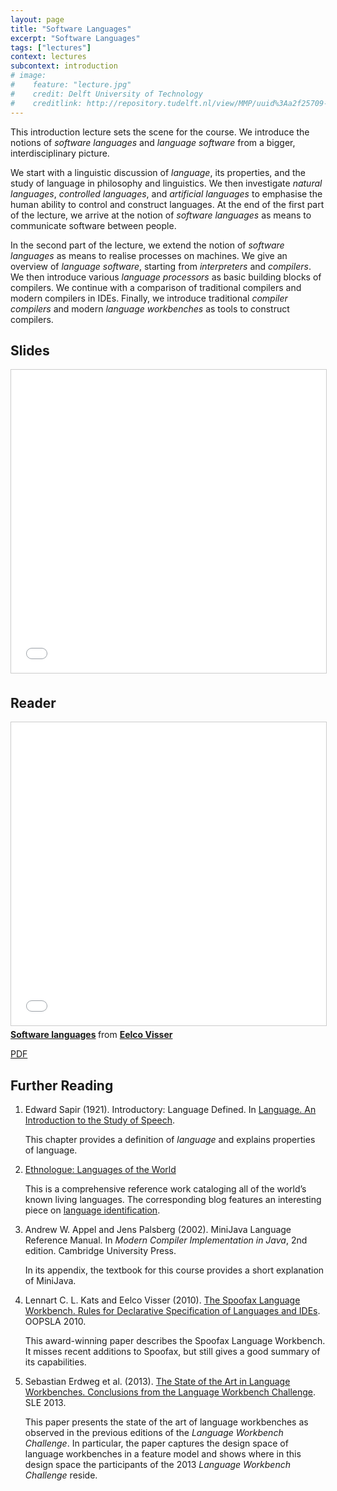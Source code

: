 ```yaml
---
layout: page
title: "Software Languages"
excerpt: "Software Languages"
tags: ["lectures"]
context: lectures
subcontext: introduction
# image: 
#    feature: "lecture.jpg"
#    credit: Delft University of Technology
#    creditlink: http://repository.tudelft.nl/view/MMP/uuid%3Aa2f25709-c56e-453e-9394-4a05acf603a4/
---
```


This introduction lecture sets the scene for the course.
We introduce the notions of *software languages* and *language software* from a bigger, interdisciplinary picture. 

We start with a linguistic discussion of *language*, its properties, and the study of language in philosophy and linguistics.
We then investigate *natural languages*, *controlled languages*, and *artificial languages* to emphasise the human ability to control and construct languages.
At the end of the first part of the lecture, we arrive at the notion of *software languages* as means to communicate software between people.

In the second part of the lecture, we extend the notion of *software languages* as means to realise processes on machines.
We give an overview of *language software*, starting from *interpreters* and *compilers*.
We then introduce various *language processors* as basic building blocks of compilers.
We continue with a comparison of traditional compilers and modern compilers in IDEs. 
Finally, we introduce traditional *compiler compilers* and modern *language workbenches* as tools to construct compilers.

## Slides

<iframe src="//www.slideshare.net/slideshow/embed_code/key/9hKNDjA8DRopOX" width="595" height="485" frameborder="0" marginwidth="0" marginheight="0" scrolling="no" style="border:1px solid #CCC; border-width:1px; margin-bottom:5px; max-width: 100%;" allowfullscreen> </iframe>

## Reader

<iframe src="//www.slideshare.net/slideshow/embed_code/key/h55o2Qafj6Clr" width="595" height="485" frameborder="0" marginwidth="0" marginheight="0" scrolling="no" style="border:1px solid #CCC; border-width:1px; margin-bottom:5px; max-width: 100%;" allowfullscreen> </iframe> <div style="margin-bottom:5px"> <strong> <a href="//www.slideshare.net/eelcovisser/software-languages" title="Software languages" target="_blank">Software languages</a> </strong> from <strong><a target="_blank" href="//www.slideshare.net/eelcovisser">Eelco Visser</a></strong> </div>

[PDF](https://github.com/TUDelft-IN4303-2016/lectures/blob/master/01-software-languages/Software%20Languages.pdf)

## Further Reading

1.  Edward Sapir (1921). Introductory: Language Defined. In [Language. An Introduction to the Study of Speech](http://www.gutenberg.org/files/12629/12629-h/12629-h.htm).
    
    This chapter provides a definition of *language* and explains properties of language.

2.  [Ethnologue: Languages of the World](www.ethnologue.com)
    
    This is a comprehensive reference work cataloging all of the world’s known living languages.
  The corresponding blog features an interesting piece on [language identification](http://www.ethnologue.com/ethnoblog/chuck-fennig/nailing-jello-wall-language-identification#.VAib9UswzWU). 

3.  Andrew W. Appel and Jens Palsberg (2002). MiniJava Language Reference Manual. In *Modern Compiler Implementation in Java*, 2nd edition. Cambridge University Press.
    
    In its appendix, the textbook for this course provides a short explanation of MiniJava.
  
4.  Lennart C. L. Kats and Eelco Visser (2010). [The Spoofax Language Workbench. Rules for Declarative Specification of Languages and IDEs](http://repository.tudelft.nl/assets/uuid:16e3b60d-a038-4c0c-b879-d9f9433c8477/TUD-SERG-2010-014.pdf). OOPSLA 2010.
    
    This award-winning paper describes the Spoofax Language Workbench. It misses recent additions to Spoofax, but still gives a good summary of its capabilities.

5.  Sebastian Erdweg et al. (2013). [The State of the Art in Language Workbenches. Conclusions from the Language Workbench Challenge](http://homepages.cwi.nl/~storm/publications/lwc13paper.pdf). SLE 2013.
    
    This paper presents the state of the art of language workbenches as observed in the previous editions of the *Language Workbench Challenge*. In particular, the paper captures the design space of language workbenches in a feature model and shows where in this design space the participants of the 2013 *Language Workbench Challenge* reside.

